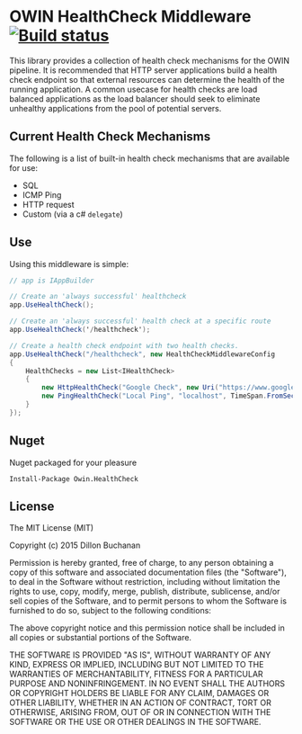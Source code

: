 # OWIN HealthCheck Middleware [![Build status](https://ci.appveyor.com/api/projects/status/0gyk1mdissqs29lj?svg=true)](https://ci.appveyor.com/project/thedillonb/owin-healthcheck)

This library provides a collection of health check mechanisms for the OWIN pipeline. It is recommended that 
HTTP server applications build a health check endpoint so that external resources can determine the health of the 
running application. A common usecase for health checks are load balanced applications as the load balancer should
seek to eliminate unhealthy applications from the pool of potential servers.

## Current Health Check Mechanisms

The following is a list of built-in health check mechanisms that are available for use:

- SQL
- ICMP Ping
- HTTP request
- Custom (via a c# `delegate`)

## Use

Using this middleware is simple:

```c#
// app is IAppBuilder

// Create an 'always successful' healthcheck
app.UseHealthCheck();

// Create an 'always successful' health check at a specific route
app.UseHealthCheck('/healthcheck');

// Create a health check endpoint with two health checks.
app.UseHealthCheck("/healthcheck", new HealthCheckMiddlewareConfig
{
    HealthChecks = new List<IHealthCheck>
    {
        new HttpHealthCheck("Google Check", new Uri("https://www.google.com")),
        new PingHealthCheck("Local Ping", "localhost", TimeSpan.FromSeconds(10))
    }
});

```

## Nuget

Nuget packaged for your pleasure

```
Install-Package Owin.HealthCheck
```

## License 

The MIT License (MIT)

Copyright (c) 2015 Dillon Buchanan

Permission is hereby granted, free of charge, to any person obtaining a copy
of this software and associated documentation files (the "Software"), to deal
in the Software without restriction, including without limitation the rights
to use, copy, modify, merge, publish, distribute, sublicense, and/or sell
copies of the Software, and to permit persons to whom the Software is
furnished to do so, subject to the following conditions:

The above copyright notice and this permission notice shall be included in all
copies or substantial portions of the Software.

THE SOFTWARE IS PROVIDED "AS IS", WITHOUT WARRANTY OF ANY KIND, EXPRESS OR
IMPLIED, INCLUDING BUT NOT LIMITED TO THE WARRANTIES OF MERCHANTABILITY,
FITNESS FOR A PARTICULAR PURPOSE AND NONINFRINGEMENT. IN NO EVENT SHALL THE
AUTHORS OR COPYRIGHT HOLDERS BE LIABLE FOR ANY CLAIM, DAMAGES OR OTHER
LIABILITY, WHETHER IN AN ACTION OF CONTRACT, TORT OR OTHERWISE, ARISING FROM,
OUT OF OR IN CONNECTION WITH THE SOFTWARE OR THE USE OR OTHER DEALINGS IN THE
SOFTWARE.
